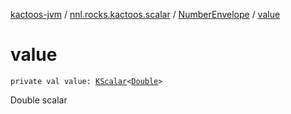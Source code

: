 [kactoos-jvm](../../index.md) / [nnl.rocks.kactoos.scalar](../index.md) / [NumberEnvelope](index.md) / [value](./value.md)

# value

`private val value: `[`KScalar`](../../nnl.rocks.kactoos/-k-scalar.md)`<`[`Double`](https://kotlinlang.org/api/latest/jvm/stdlib/kotlin/-double/index.html)`>`

Double scalar

